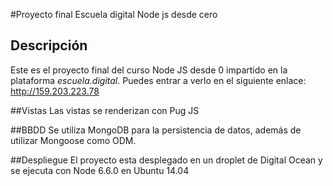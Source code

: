 #Proyecto final Escuela digital Node js desde cero

## Descripción
Este es el proyecto final del curso Node JS desde 0 impartido en la plataforma
_escuela.digital_. Puedes entrar a verlo en el siguiente enlace: http://159.203.223.78

##Vistas
Las vistas se renderizan con Pug JS

##BBDD
Se utiliza MongoDB para la persistencia de datos, además de utilizar Mongoose como ODM.

##Despliegue
El proyecto esta desplegado en un droplet de Digital Ocean y se ejecuta con Node 6.6.0 en Ubuntu 14.04 